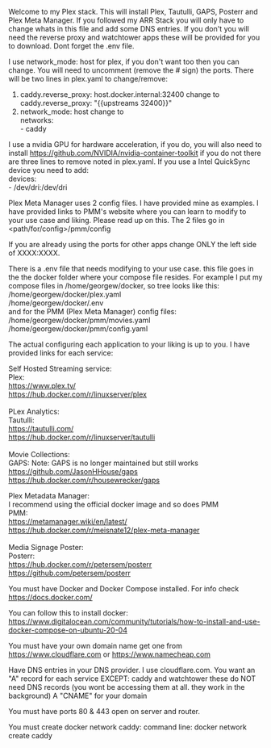 Welcome to my Plex stack. This will install Plex, Tautulli, GAPS, Posterr and Plex Meta Manager. If you followed my ARR Stack 
you will only have to change whats in this file and add some DNS entries. If you don't you will need the reverse proxy and 
watchtower apps these will be provided for you to download. Dont forget the .env file.

I use network_mode: host for plex, if you don't want too then you can change.
You will need to uncomment (remove the # sign) the ports.
There will be two lines in plex.yaml to change/remove: <br>
1. caddy.reverse_proxy: host.docker.internal:32400 change to caddy.reverse_proxy: "{{upstreams 32400}}"
2. network_mode: host change to <br>
      networks: <br>
        - caddy <br>

I use a nvidia GPU for hardware acceleration, if you do, you will also need to install https://github.com/NVIDIA/nvidia-container-toolkit
if you do not there are three lines to remove noted in plex.yaml.
If you use a Intel QuickSync device you need to add: <br>
      devices: <br>
        - /dev/dri:/dev/dri <br>

Plex Meta Manager uses 2 config files. I have provided mine as examples. I have provided links to PMM's website where you can
learn to modify to your use case and liking. Please read up on this. The 2 files go in <path/for/config>/pmm/config

If you are already using the ports for other apps change ONLY the left side of XXXX:XXXX.

There is a .env file that needs modifying to your use case. this file goes in the the docker folder where your compose file resides. For example I put my compose files in /home/georgew/docker, so tree looks like this: <br>
    /home/georgew/docker/plex.yaml <br>
    /home/georgew/docker/.env <br>
and for the PMM (Plex Meta Manager) config files:
    /home/georgew/docker/pmm/movies.yaml <br>
    /home/georgew/docker/pmm/config.yaml <br>
    
The actual configuring each application to your liking is up to you. I have provided links for each service:

Self Hosted Streaming service: <br>
  Plex: <br>
    https://www.plex.tv/ <br>
    https://hub.docker.com/r/linuxserver/plex <br>
<br>
PLex Analytics: <br>
  Tautulli: <br>
    https://tautulli.com/ <br>
    https://hub.docker.com/r/linuxserver/tautulli <br>
<br>
Movie Collections: <br>
  GAPS:
    Note: GAPS is no longer maintained but still works <br>
    https://github.com/JasonHHouse/gaps <br>
    https://hub.docker.com/r/housewrecker/gaps <br>

Plex Metadata Manager: <br>
  I recommend using the official docker image and so does PMM <br>
    PMM: <br>
      https://metamanager.wiki/en/latest/ <br>
      https://hub.docker.com/r/meisnate12/plex-meta-manager <br>
<br>
Media Signage Poster: <br>
  Posterr: <br>
    https://hub.docker.com/r/petersem/posterr <br>
    https://github.com/petersem/posterr <br>

You must have Docker and Docker Compose installed. For info check https://docs.docker.com/

You can follow this to install docker:
https://www.digitalocean.com/community/tutorials/how-to-install-and-use-docker-compose-on-ubuntu-20-04

You must have your own domain name get one from
https://www.cloudflare.com or
https://www.namecheap.com

Have DNS entries in your DNS provider. I use cloudflare.com. You want an "A" record for each service EXCEPT: caddy and watchtower 
these do NOT need DNS records (you wont be accessing them at all. they work in the background) A "CNAME" for your domain

You must have ports 80 & 443 open on server and router.

You must create docker network caddy: command line: docker network create caddy
